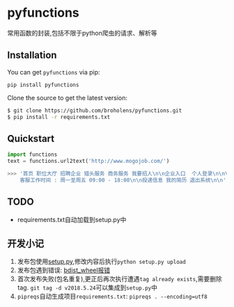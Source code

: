 # pyfunctions
常用函数的封装,包括不限于python爬虫的请求、解析等



## Installation

You can get `pyfunctions` via pip:
```
pip install pyfunctions
```

Clone the source to get the latest version:
```bash
$ git clone https://github.com/broholens/pyfunctions.git
$ pip install -r requirements.txt
```

## Quickstart

  ```python
  import functions
  text = functions.url2text('http://www.mogojob.com/')
  ``` 
  ```bash
  >>> '首页 职位大厅 招聘企业 猎头服务 商务服务 我要招人\n\n企业入口  个人登录\n\n\n\n全国 	北京 上海 西安 广州 杭州 深圳 成都 重庆 武汉 南京 天津         ...  
      客服工作时间 : 周一至周五 09:00 - 18:00\n\n投递信息 我的简历 退出系统\n\n'
  ```
  
## TODO

- requirements.txt自动加载到setup.py中


## 开发小记

1. 发布包使用[setup.py][1],修改内容后执行`python setup.py upload`
2. 发布包遇到错误: [bdist_wheel报错][2]
3. 首次发布失败(包名重复),更正后再次执行遭遇`tag already exists`,需要删除tag. `git tag -d v2018.5.24`可以集成到`setup.py`中
4. `pipreqs`自动生成项目`requirements.txt`: `pipreqs . --encoding=utf8`

[1]: https://github.com/kennethreitz/setup.py
[2]: https://yq.aliyun.com/articles/644640

